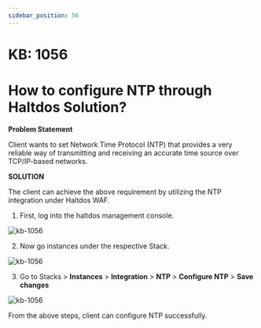 ```yaml
---
sidebar_position: 56
---
```


# KB: 1056

# How to configure NTP through Haltdos Solution?
**Problem Statement**

Client wants to set Network Time Protocol (NTP) that provides a very reliable way of transmitting and receiving an accurate time source over TCP/IP-based networks.

**SOLUTION**

The client can achieve the above requirement by utilizing the NTP integration under Haltdos WAF.

1. First, log into the haltdos management console.

![kb-1056](/tutorials/professionalconsole.png)

2.  Now go instances under the respective Stack.

![kb-1056](/tutorials/ntp.png)

3. Go to Stacks > **Instances** > **Integration** > **NTP**  > **Configure NTP** > **Save changes**

![kb-1056](/tutorials/ntpp.png)

From the above steps, client can configure NTP successfully.




